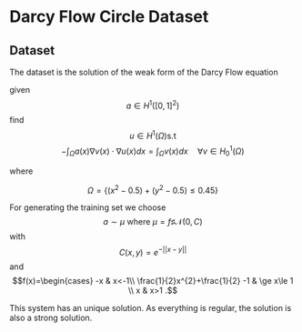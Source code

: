 # Darcy Flow Circle Dataset

## Dataset

The dataset is the solution of the weak form of the Darcy Flow equation

given $$a\in H^{1}([0,1]^{2})$$
find
$$u\in H^{1}(\Omega) \text{s.t} $$ 
$$-\int_{\Omega}a(x) \nabla v(x) \cdot \nabla u(x)dx=\int_{\Omega}v(x)dx \quad \forall v\in H_{0}^{1}(\Omega)$$

where 

$$\Omega=\{(x^{2}-0.5)+(y^{2}-0.5)\le 0.45\}$$ 

For generating the training set we choose
$$a \sim \mu \text { where } \mu=f \sharp \mathcal{N}\left(0,C)$$ with
$$C(x,y)=e^{-||x-y||}$$ 
and 
$$f(x)=\begin{cases} -x & x<-1\\
\frac{1}{2}x^{2}+\frac{1}{2} -1 & \ge x\le 1 \\
x & x>1 .$$

This system has an unique solution. As everything is regular, the solution is also a strong solution.

